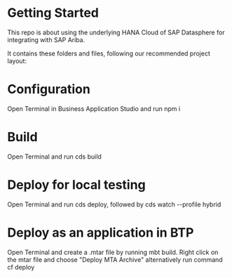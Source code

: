 # Getting Started

This repo is about using the underlying HANA Cloud of SAP Datasphere for integrating with SAP Ariba.

It contains these folders and files, following our recommended project layout:

# Configuration
Open Terminal in Business Application Studio and run npm i

# Build
Open Terminal and run cds build

# Deploy for local testing

Open Terminal and run cds deploy, followed by cds watch --profile hybrid

# Deploy as an application in BTP

Open Terminal and create a .mtar file by running mbt build.
Right click on the mtar file and choose "Deploy MTA Archive" alternatively run command cf deploy <path-to-mtar-file>

